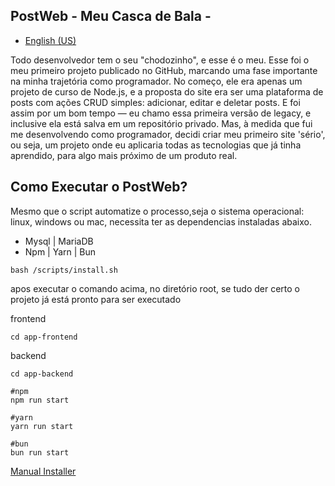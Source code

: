 ## PostWeb - Meu Casca de Bala -

- [English (US)](docs/README.en-us.md)

Todo desenvolvedor tem o seu "chodozinho", e esse é o meu. Esse foi o meu primeiro projeto publicado no GitHub, marcando uma fase importante na minha trajetória como programador. No começo, ele era apenas um projeto de curso de Node.js, e a proposta do site era ser uma plataforma de posts com ações CRUD simples: adicionar, editar e deletar posts. E foi assim por um bom tempo — eu chamo essa primeira versão de legacy, e inclusive ela está salva em um repositório privado. Mas, à medida que fui me desenvolvendo como programador, decidi criar meu primeiro site 'sério', ou seja, um projeto onde eu aplicaria todas as tecnologias que já tinha aprendido, para algo mais próximo de um produto real.

## Como Executar o PostWeb?
Mesmo que o script automatize o processo,seja o sistema operacional: linux, windows ou mac, necessita ter as dependencias instaladas abaixo.
- Mysql | MariaDB
- Npm | Yarn | Bun

```shell
bash /scripts/install.sh
```

apos executar o comando acima, no diretório root, se tudo der certo o projeto já está pronto para ser executado

frontend
```shell
cd app-frontend
```

backend
```shell
cd app-backend

#npm
npm run start

#yarn
yarn run start

#bun
bun run start
```

[Manual Installer](docs/installer-manual.pt-br.md)
